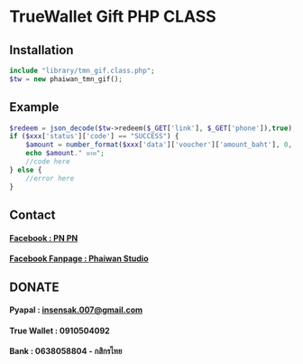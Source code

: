 # TrueWallet Gift PHP CLASS

## Installation

```php
include "library/tmn_gif.class.php";
$tw = new phaiwan_tmn_gif();
```

## Example
```php
$redeem = json_decode($tw->redeem($_GET['link'], $_GET['phone']),true);
if ($xxx['status']['code'] == "SUCCESS") {
    $amount = number_format($xxx['data']['voucher']['amount_baht'], 0, '.', '');
    echo $amount." บาท";
    //code here 
} else {
    //error here
}
```

## Contact
#### [Facebook : PN PN](https://www.facebook.com/phaiwan.nakrub/)
#### [Facebook Fanpage : Phaiwan Studio](https://www.facebook.com/PhaiwanStudio/)

## DONATE
#### Pyapal : insensak.007@gmail.com
#### True Wallet : 0910504092
#### Bank : 0638058804 - กสิกรไทย
